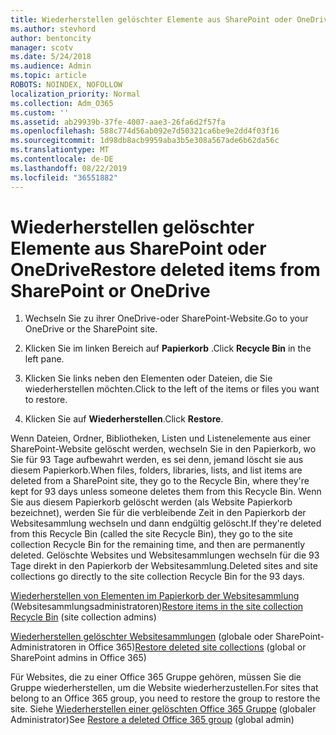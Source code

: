```yaml
---
title: Wiederherstellen gelöschter Elemente aus SharePoint oder OneDrive
ms.author: stevhord
author: bentoncity
manager: scotv
ms.date: 5/24/2018
ms.audience: Admin
ms.topic: article
ROBOTS: NOINDEX, NOFOLLOW
localization_priority: Normal
ms.collection: Adm_O365
ms.custom: ''
ms.assetid: ab29939b-37fe-4007-aae3-26fa6d2f57fa
ms.openlocfilehash: 588c774d56ab092e7d50321ca6be9e2dd4f03f16
ms.sourcegitcommit: 1d98db8acb9959aba3b5e308a567ade6b62da56c
ms.translationtype: MT
ms.contentlocale: de-DE
ms.lasthandoff: 08/22/2019
ms.locfileid: "36551882"
---
```

# <a name="restore-deleted-items-from-sharepoint-or-onedrive"></a><span data-ttu-id="39e04-102">Wiederherstellen gelöschter Elemente aus SharePoint oder OneDrive</span><span class="sxs-lookup"><span data-stu-id="39e04-102">Restore deleted items from SharePoint or OneDrive</span></span>

1. <span data-ttu-id="39e04-103">Wechseln Sie zu ihrer OneDrive-oder SharePoint-Website.</span><span class="sxs-lookup"><span data-stu-id="39e04-103">Go to your OneDrive or the SharePoint site.</span></span>
    
2. <span data-ttu-id="39e04-104">Klicken Sie im linken Bereich auf **Papierkorb** .</span><span class="sxs-lookup"><span data-stu-id="39e04-104">Click **Recycle Bin** in the left pane.</span></span> 
    
3. <span data-ttu-id="39e04-105">Klicken Sie links neben den Elementen oder Dateien, die Sie wiederherstellen möchten.</span><span class="sxs-lookup"><span data-stu-id="39e04-105">Click to the left of the items or files you want to restore.</span></span>
    
4. <span data-ttu-id="39e04-106">Klicken Sie auf **Wiederherstellen**.</span><span class="sxs-lookup"><span data-stu-id="39e04-106">Click **Restore**.</span></span> 
    
<span data-ttu-id="39e04-107">Wenn Dateien, Ordner, Bibliotheken, Listen und Listenelemente aus einer SharePoint-Website gelöscht werden, wechseln Sie in den Papierkorb, wo Sie für 93 Tage aufbewahrt werden, es sei denn, jemand löscht sie aus diesem Papierkorb.</span><span class="sxs-lookup"><span data-stu-id="39e04-107">When files, folders, libraries, lists, and list items are deleted from a SharePoint site, they go to the Recycle Bin, where they're kept for 93 days unless someone deletes them from this Recycle Bin.</span></span> <span data-ttu-id="39e04-108">Wenn Sie aus diesem Papierkorb gelöscht werden (als Website Papierkorb bezeichnet), werden Sie für die verbleibende Zeit in den Papierkorb der Websitesammlung wechseln und dann endgültig gelöscht.</span><span class="sxs-lookup"><span data-stu-id="39e04-108">If they're deleted from this Recycle Bin (called the site Recycle Bin), they go to the site collection Recycle Bin for the remaining time, and then are permanently deleted.</span></span> <span data-ttu-id="39e04-109">Gelöschte Websites und Websitesammlungen wechseln für die 93 Tage direkt in den Papierkorb der Websitesammlung.</span><span class="sxs-lookup"><span data-stu-id="39e04-109">Deleted sites and site collections go directly to the site collection Recycle Bin for the 93 days.</span></span>
  
<span data-ttu-id="39e04-110">[Wiederherstellen von Elementen im Papierkorb der Websitesammlung](https://go.microsoft.com/fwlink/?linkid=867800) (Websitesammlungsadministratoren)</span><span class="sxs-lookup"><span data-stu-id="39e04-110">[Restore items in the site collection Recycle Bin](https://go.microsoft.com/fwlink/?linkid=867800) (site collection admins)</span></span> 
  
<span data-ttu-id="39e04-111">[Wiederherstellen gelöschter Websitesammlungen](https://go.microsoft.com/fwlink/?linkid=867660) (globale oder SharePoint-Administratoren in Office 365)</span><span class="sxs-lookup"><span data-stu-id="39e04-111">[Restore deleted site collections](https://go.microsoft.com/fwlink/?linkid=867660) (global or SharePoint admins in Office 365)</span></span> 
  
<span data-ttu-id="39e04-112">Für Websites, die zu einer Office 365 Gruppe gehören, müssen Sie die Gruppe wiederherstellen, um die Website wiederherzustellen.</span><span class="sxs-lookup"><span data-stu-id="39e04-112">For sites that belong to an Office 365 group, you need to restore the group to restore the site.</span></span> <span data-ttu-id="39e04-113">Siehe [Wiederherstellen einer gelöschten Office 365 Gruppe](https://go.microsoft.com/fwlink/?linkid=867802) (globaler Administrator)</span><span class="sxs-lookup"><span data-stu-id="39e04-113">See [Restore a deleted Office 365 group](https://go.microsoft.com/fwlink/?linkid=867802) (global admin)</span></span> 
  

